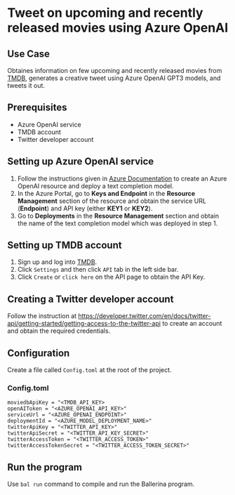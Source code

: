 # Tweet on upcoming and recently released movies using Azure OpenAI

## Use Case
Obtaines information on few upcoming and recently released movies from [TMDB](https://www.themoviedb.org/), generates a creative tweet using Azure OpenAI GPT3 models, and tweets it out.  

## Prerequisites
* Azure OpenAI service
* TMDB account
* Twitter developer account

## Setting up Azure OpenAI service
1. Follow the instructions given in [Azure Documentation](https://learn.microsoft.com/en-us/azure/cognitive-services/openai/how-to/create-resource?pivots=web-portal) to create an Azure OpenAI resource and deploy a text completion model.
2. In the Azure Portal, go to **Keys and Endpoint** in the **Resource Management** section of the resource and obtain the service URL (**Endpoint**) and API key (either **KEY1** or **KEY2**).
3. Go to **Deployments** in the **Resource Management** section and obtain the name of the text completion model which was deployed in step 1.

## Setting up TMDB account
1. Sign up and log into [TMDB](https://www.themoviedb.org/login).
2. Click `Settings` and then click `API` tab in the left side bar.
3. Click `Create` or `click here` on the API page to obtain the API Key.

## Creating a Twitter developer account
Follow the instruction at https://developer.twitter.com/en/docs/twitter-api/getting-started/getting-access-to-the-twitter-api to create an account and obtain the required credentials.

## Configuration
Create a file called `Config.toml` at the root of the project.

### Config.toml
```
moviedbApiKey = "<TMDB_API_KEY>
openAIToken = "<AZURE_OPENAI_API_KEY>"
serviceUrl = "<AZURE_OPENAI_ENDPOINT>"
deploymentId = "<AZURE_MODEL_DEPLOYMENT_NAME>"
twitterApiKey = "<TWITTER_API_KEY>"
twitterApiSecret = "<TWITTER_API_KEY_SECRET>"
twitterAccessToken = "<TWITTER_ACCESS_TOKEN>"
twitterAccessTokenSecret = "<TWITTER_ACCESS_TOKEN_SECRET>"
```

## Run the program
Use `bal run` command to compile and run the Ballerina program. 
